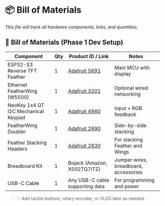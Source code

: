 # 📦 Bill of Materials

_This file will track all hardware components, links, and quantities._

## 🧾 Bill of Materials (Phase 1 Dev Setup)

| **Component**                                | **Qty** | **Product ID / Link**                             | **Notes**                                |
|---------------------------------------------|--------|--------------------------------------------------|------------------------------------------|
| ESP32-S3 Reverse TFT Feather                 | 1      | [Adafruit 5691](https://www.adafruit.com/product/5691) | Main MCU with display                     |
| Ethernet FeatherWing (W5500)                | 1      | [Adafruit 3201](https://www.adafruit.com/product/3201) | Optional wired networking                 |
| NeoKey 1x4 QT I2C Mechanical Keypad         | 1      | [Adafruit 4980](https://www.adafruit.com/product/4980) | Input + RGB feedback                      |
| FeatherWing Doubler                         | 1      | [Adafruit 2890](https://www.adafruit.com/product/2890) | Side-by-side stacking                     |
| Feather Stacking Headers                    | 1      | [Adafruit 2830](https://www.adafruit.com/product/2830) | For stacking Feather and Wings           |
| Breadboard Kit                              | 1      | Bojack (Amazon, X002TQ7ITZ)                      | Jumper wires, breadboard, accessories     |
| USB-C Cable                                 | 1      | Any USB-C cable supporting data                 | For programming and power                 |

> 💡 Add tactile buttons, rotary encoder, or OLED later as needed.
